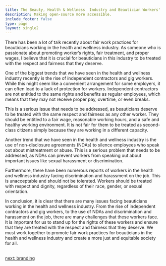 ```yaml
---
title: The Beauty, Health & Wellness  Industry and Beautician Workers' Rights
description: Making open-source more accessible.
include_footer: false
type: page
layout: single2
---
```



<p>
There has been a lot of talk recently about fair work practices for beauticians working in the health and wellness industry. As someone who is passionate about promoting worker’s rights, fair treatment, and proper wages, I believe that it is crucial for beauticians in this industry to be treated with the respect and fairness that they deserve.

One of the biggest trends that we have seen in the health and wellness industry recently is the rise of independent contractors and gig workers. While this might seem like a convenient arrangement for some employers, it can often lead to a lack of protection for workers. Independent contractors are not entitled to the same rights and benefits as regular employees, which means that they may not receive proper pay, overtime, or even breaks.

This is a serious issue that needs to be addressed, as beauticians deserve to be treated with the same respect and fairness as any other worker. They should be entitled to a fair wage, reasonable working hours, and a safe and healthy working environment. It is not fair for them to be treated as second-class citizens simply because they are working in a different capacity.

Another trend that we have seen in the health and wellness industry is the use of non-disclosure agreements (NDAs) to silence employees who speak out about mistreatment or abuse. This is a serious problem that needs to be addressed, as NDAs can prevent workers from speaking out about important issues like sexual harassment or discrimination.

Furthermore, there have been numerous reports of workers in the health and wellness industry facing discrimination and harassment on the job. This is unacceptable and should not be tolerated. Workers should be treated with respect and dignity, regardless of their race, gender, or sexual orientation.

In conclusion, it is clear that there are many issues facing beauticians working in the health and wellness industry. From the rise of independent contractors and gig workers, to the use of NDAs and discrimination and harassment on the job, there are many challenges that these workers face. It is important for us to stand up for the rights of these workers and ensure that they are treated with the respect and fairness that they deserve. We must work together to promote fair work practices for beauticians in the health and wellness industry and create a more just and equitable society for all.

<br>
<a href="https://workdojos.com/beauticians/branding">next: branding</a>
</p>